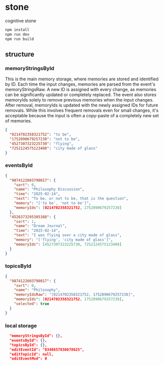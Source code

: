 # stone

cognitive stone

```bash
npm install
npm run dev
npm run build
```

## structure

### memoryStringsById

This is the main memory storage, where memories are stored and identified by ID. Each time the input changes, memories are parsed from the event's memoryStringsRaw. A new ID is assigned with every change, as memories can be significantly updated or completely replaced. The event also stores memoryIds solely to remove previous memories when the input changes. After removal, memoryIds is updated with the newly assigned IDs for future removals. While this involves frequent removals even for small changes, it's acceptable because the input is often a copy-paste of a completely new set of memories.

```json
{
  "0214702358321752": "to be",
  "1752890679257238": "not to be",
  "4527307323225730": "flying",
  "7252124575123408": "city made of glass"
}
```

### eventsById

```json
{
  "9874122603798017": {
    "sort": 0,
    "name": "Philosophy Discussion",
    "time": "2025-02-14",
    "text": "To be, or not to be, that is the question",
    "memory": "['to be', 'not to be']",
    "memoryIds": [0214702358321752, 1752890679257238]
  },
  "4526373295305388": {
    "sort": 1,
    "name": "Dream Journal",
    "time": "2025-02-14",
    "text": "I was flying over a city made of glass",
    "memory": "['flying', 'city made of glass']",
    "memoryIds": [4527307323225730, 7252124575123408]
  }
}
```

### topicsById

```json
{
  "9874122603798017": {
    "sort": 0,
    "name": "Philosophy",
    "memoryIdsRaw": "[0214702358321752, 1752890679257238]",
    "memoryIds": [0214702358321752, 1752890679257238],
    "selected": true
  }
}
```

### local storage

```json
  "memoryStringsById": {},
  "eventsById": {},
  "topicsById": {},
  "editEventId": "8348657830678625",
  "editTopicId": null,
  "editEventMod": 0
```
